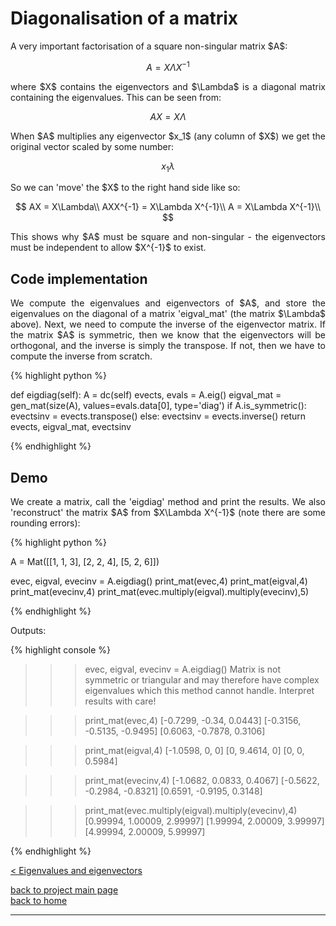 # Diagonalisation of a matrix
<div style="text-align: justify">
<p>A very important factorisation of a square non-singular matrix $A$:</p>

$$
A = X\Lambda X^{-1}
$$

<p>where $X$ contains the eigenvectors and $\Lambda$ is a diagonal matrix
containing the eigenvalues. This can be seen from:</p>

$$
AX = X\Lambda
$$

<p>When $A$ multiplies any eigenvector $x_1$ (any column of $X$) we get the
original vector scaled by some number:</p>

$$
x_1\lambda
$$

<p>So we can 'move' the $X$ to the right hand side like so:</p>

$$
AX = X\Lambda\\
AXX^{-1} = X\Lambda X^{-1}\\
A = X\Lambda X^{-1}\\
$$

<p> This shows why $A$ must be square and non-singular - the eigenvectors must
be independent to allow $X^{-1}$ to exist.</p>
</div>

## Code implementation

<div style="text-align: justify">
<p>We compute the eigenvalues and eigenvectors of $A$, and store the
eigenvalues on the diagonal of a matrix 'eigval_mat' (the matrix $\Lambda$
above). Next, we need to compute the inverse of the eigenvector matrix. If the
matrix $A$ is symmetric, then we know that the eigenvectors will be orthogonal,
and the inverse is simply the transpose. If not, then we have to compute the
inverse from scratch.</p>
</div>

{% highlight python %}

def eigdiag(self):
    A = dc(self)
    evects, evals = A.eig()
    eigval_mat = gen_mat(size(A), values=evals.data[0], type='diag')
    if A.is_symmetric():
        evectsinv = evects.transpose()
    else:
        evectsinv = evects.inverse()
    return evects, eigval_mat, evectsinv

{% endhighlight %}

## Demo

<div style="text-align: justify">
<p>We create a matrix, call the 'eigdiag' method and print the results. We also
'reconstruct' the matrix $A$ from $X\Lambda X^{-1}$ (note there are some
rounding errors):</p>
</div>

{% highlight python %}

A = Mat([[1, 1, 3],
        [2, 2, 4],
        [5, 2, 6]])

evec, eigval, evecinv = A.eigdiag()
print_mat(evec,4)
print_mat(eigval,4)
print_mat(evecinv,4)
print_mat(evec.multiply(eigval).multiply(evecinv),5)

{% endhighlight %}

Outputs:

{% highlight console %}
 
>>> evec, eigval, evecinv = A.eigdiag()
Matrix is not symmetric or triangular and may therefore have complex
eigenvalues which this method cannot handle. Interpret results with care!

>>> print_mat(evec,4)
[-0.7299, -0.34, 0.0443]
[-0.3156, -0.5135, -0.9495]
[0.6063, -0.7878, 0.3106]

>>> print_mat(eigval,4)
[-1.0598, 0, 0]
[0, 9.4614, 0]
[0, 0, 0.5984]

>>> print_mat(evecinv,4)
[-1.0682, 0.0833, 0.4067]
[-0.5622, -0.2984, -0.8321]
[0.6591, -0.9195, 0.3148]

>>> print_mat(evec.multiply(eigval).multiply(evecinv),4)
[0.99994, 1.00009, 2.99997]
[1.99994, 2.00009, 3.99997]
[4.99994, 2.00009, 5.99997]

{% endhighlight %}

[< Eigenvalues and eigenvectors](./eigen.md)

[back to project main page](./numpy_from_scratch.md)\
[back to home](../index.md)

---
<script src="https://utteranc.es/client.js"
        repo="Matt-A-Bennett/Matt-A-Bennett.github.io"
        issue-term="https://matt-a-bennett.github.io/numpy_from_scratch/diagonalisation.html"
        theme="github-light"
        crossorigin="anonymous"
        async>
</script>

